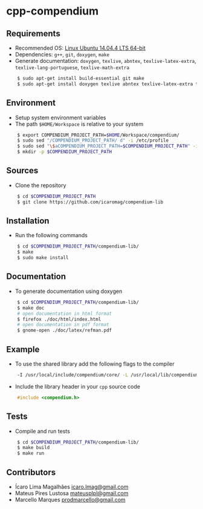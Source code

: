 # cpp-compendium

## Requirements

- Recommended OS: [Linux Ubuntu 14.04.4 LTS 64-bit](http://releases.ubuntu.com/14.04/)
- Dependencies: `g++`, `git`, `doxygen`, `make`
- Generate documentation: `doxygen`, `texlive`, `abntex`, `texlive-latex-extra`, `texlive-lang-portuguese`, `texlive-math-extra`

```sh
    $ sudo apt-get install build-essential git make
    $ sudo apt-get install doxygen texlive abntex texlive-latex-extra texlive-lang-portuguese texlive-math-extra
```

## Environment

- Setup system environment variables
- The path `$HOME/Workspace` is relative to your system

```sh
    $ export COMPENDIUM_PROJECT_PATH=$HOME/Workspace/compendium/
    $ sudo sed "/COMPENDIUM_PROJECT_PATH/ d" -i /etc/profile
    $ sudo sed "\$aCOMPENDIUM_PROJECT_PATH=$COMPENDIUM_PROJECT_PATH" -i /etc/profile
    $ mkdir -p $COMPENDIUM_PROJECT_PATH
```

## Sources

- Clone the repository

```sh
    $ cd $COMPENDIUM_PROJECT_PATH
    $ git clone https://github.com/icaromag/compendium-lib
```

## Installation

- Run the following commands

```sh
    $ cd $COMPENDIUM_PROJECT_PATH/compendium-lib/
    $ make
    $ sudo make install
```

## Documentation

- To generate documentation using doxygen

```sh
    $ cd $COMPENDIUM_PROJECT_PATH/compendium-lib/
    $ make doc
    # open documentation in html format
    $ firefox ./doc/html/index.html
    # open documentation in pdf format
    $ gnome-open ./doc/latex/refman.pdf
```

## Example

- To use the shared library add the following flags to the compiler

```sh
    -I /usr/local/include/compendium/core/ -L /usr/local/lib/compendium/core/ -lcompendium main.cpp -o a.out
```

- Include the library header in your `cpp` source code

```cpp
    #include <compendium.h>
```

## Tests

- Compile and run tests

```sh
    $ cd $COMPENDIUM_PROJECT_PATH/compendium-lib/
    $ make build
    $ make run
```

## Contributors

* Ícaro Lima Magalhães <icaro.lmag@gmail.com>
* Mateus Pires Lustosa <mateusplpl@gmail.com>
* Marcello Marques <prodmarcello@gmail.com>
